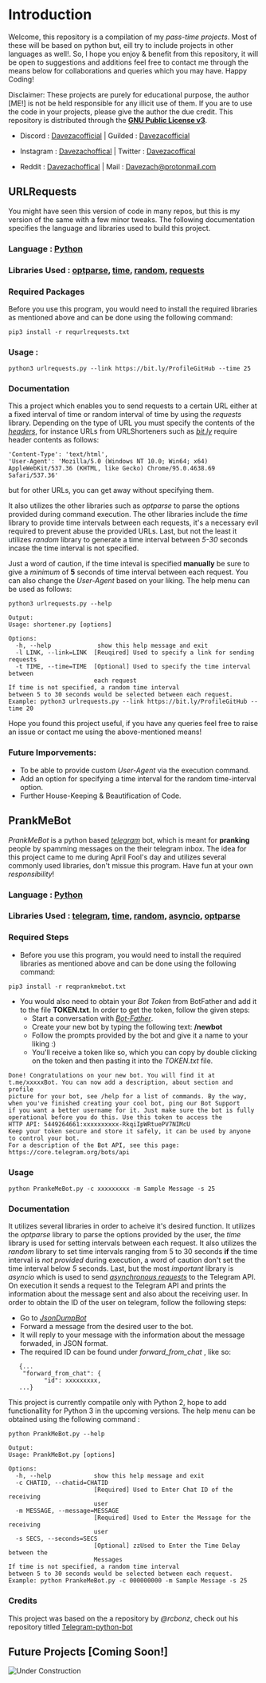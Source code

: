 # Introduction

Welcome, this repository is a compilation of my *pass-time projects*. Most of these will be based on python but, eill try to include
projects in other languages as well!. So, I hope you enjoy & benefit from this repository, it will be open to suggestions and additions
feel free to contact me through the means below for collaborations and queries which you may have. Happy Coding!

Disclaimer: These projects are purely for educational purpose, the author [ME!] is not be held responsible for any illicit use of them.
            If you are to use the code in your projects, please give the author the due credit. This repository is distributed through 
            the [**GNU Public License v3**](https://www.gnu.org/licenses/gpl-3.0.en.html).

- Discord : [Davezacofficial](https://discord.com/users/585744645862981644)	|	Guilded : [Davezacofficial](https://www.guilded.gg/u/davezacofficial)

- Instagram : [Davezachoffical](https://www.instagram.com/davezachofficial/)	|	Twitter : [Davezacoffical](https://twitter.com/Davezacofficial)

- Reddit : [Davezachoffical](https://www.reddit.com/user/Davezachofficial)	|	Mail : [Davezach@protonmail.com](mailto:davezach@protonmail.com)



## URLRequests

You might have seen this version of code in many repos, but this is my version of the same with a few minor tweaks. The following documentation specifies the language 
and libraries used to build this project.

### Language : [**Python**](https://www.python.org/)

### Libraries Used : [optparse](https://docs.python.org/3/library/optparse.html), [time](https://docs.python.org/3/library/time.html), [random](https://docs.python.org/3/library/random.html), [requests](https://requests.readthedocs.io/en/latest/)

### Required Packages
Before you use this program, you would need to install the required libraries as mentioned above and can be done using the following command:

```
pip3 install -r requrlrequests.txt
```

### Usage : 

```
python3 urlrequests.py --link https://bit.ly/ProfileGitHub --time 25 
```
					
### Documentation 

This a project which enables you to send requests to a certain URL either at a fixed interval of time or random interval of time by using the *requests* library.
Depending on the type of URL you must specify the contents of the [*headers*](https://www.geeksforgeeks.org/http-headers/), for instance URLs from URLShorteners 
such as [*bit.ly*](https://bit.ly) require header contents as follows: 
```
'Content-Type': 'text/html',
'User-Agent': 'Mozilla/5.0 (Windows NT 10.0; Win64; x64) AppleWebKit/537.36 (KHTML, like Gecko) Chrome/95.0.4638.69 Safari/537.36' 
```
but for other URLs, you can get away without specifying them. 

It also utilizes the other libraries such as *optparse*  to parse the options provided during command execution. The other libraries include
the *time* library to provide time intervals between each requests, it's a necessary evil required to prevent abuse the provided URLs. Last, but not the least it utilizes
*random* library to generate a time interval between *5-30* seconds incase the time interval is not specified.

Just a word of caution, if the time inteval is specified **manually** be sure 
to give a *minimum* of **5** seconds of time interval between each request. You can also change the *User-Agent* based on your liking. The help menu can be used as follows:

```
python3 urlrequests.py --help 

Output:
Usage: shortener.py [options]

Options:
  -h, --help             show this help message and exit
  -l LINK, --link=LINK  [Reuqired] Used to specify a link for sending requests
  -t TIME, --time=TIME  [Optional] Used to specify the time interval between
                        each request
If time is not specified, a random time interval
between 5 to 30 seconds would be selected between each request.
Example: python3 urlrequests.py --link https://bit.ly/ProfileGitHub --time 20

```

Hope you found this project useful, if you have any queries feel free to raise an issue or contact me using the above-mentioned means! 

### Future Imporvements:

- To be able to provide custom *User-Agent* via the execution command.
- Add an option for specifying a time interval for the random time-interval option.
- Further House-Keeping & Beautification of Code.

## PrankMeBot

*PrankMeBot* is a python based [*telegram*](https://telegram.org/) bot, which is meant for **pranking** people by spamming messages on the their 
telegram inbox. The idea for this project came to me during April Fool's day and utilizes several commonly used libraries, don't missue this program.
Have fun at your own *responsibility*!


### Language : [**Python**](https://python.org)

### Libraries Used : [telegram](https://python-telegram-bot.org/), [time](https://docs.python.org/3/library/time.html), [random](https://docs.python.org/3/library/random.html), [asyncio](https://docs.python.org/3/library/asyncio.html), [optparse](https://docs.python.org/3/library/optparse.html)

### Required Steps
- Before you use this program, you would need to install the required libraries as mentioned above and can be done using the following command:

```
pip3 install -r reqprankmebot.txt
```

- You would also need to obtain your *Bot Token* from BotFather and add it to the file **TOKEN.txt**. In order to get the token, follow the given steps:
  - Start a conversation with [*Bot-Father*](https://t.me/BotFather).
  - Create your new bot by typing the following text: **/newbot**
  - Follow the prompts provided by the bot and give it a name to your liking :)
  - You'll receive a token like so, which you can copy by double clicking on the token and then pasting it into the *TOKEN.txt* file.
  
 ``` 
Done! Congratulations on your new bot. You will find it at t.me/xxxxxBot. You can now add a description, about section and profile
picture for your bot, see /help for a list of commands. By the way, when you've finished creating your cool bot, ping our Bot Support 
if you want a better username for it. Just make sure the bot is fully operational before you do this. Use this token to access the
HTTP API: 5449264661:xxxxxxxxxx-RkqiIpWRtuePV7NIMcU
Keep your token secure and store it safely, it can be used by anyone to control your bot.
For a description of the Bot API, see this page: https://core.telegram.org/bots/api
```

### Usage
```
python PrankeMeBot.py -c xxxxxxxxx -m Sample Message -s 25
```

### Documentation
It utilizes several libraries in order to acheive it's desired function. It utilizes the *optparse* library to parse the options provided by the user, the *time* library is used for setting intervals between each request. It also utilizes the *random* library to set time intervals ranging from 5 to 30 seconds **if** the time interval is *not provided* during execution, a word of caution don't set the time interval below *5* seconds. Last, but the most *important* library is *asyncio* which is used to send [*asynchronous requests*](https://developer.mozilla.org/en-US/docs/Web/API/XMLHttpRequest/Synchronous_and_Asynchronous_Requests) to the Telegram API.
On execution it sends a request to the Telegram API and prints the information about the message sent and also about the receiving user.
In order to obtain the ID of the user on telegram, follow the following steps:
- Go to [*JsonDumpBot*](https://t.me/JsonDumpBot)
- Forward a message from the desired user to the bot.
- It will reply to your message with the information about the message forwaded, in JSON format. 
- The required ID can be found under *forward_from_chat* , like so:


```
   {...
    "forward_from_chat": {
          "id": xxxxxxxxx,
   ...}
```



This project is currently compatile only with Python 2, hope to add functionallity for Python 3 in the upcoming versions. The help menu can be obtained using the following command :
```
python PrankMeBot.py --help

Output:
Usage: PrankMeBot.py [options]

Options:
  -h, --help            show this help message and exit
  -c CHATID, --chatid=CHATID
                        [Required] Used to Enter Chat ID of the  receiving
                        user
  -m MESSAGE, --message=MESSAGE
                        [Required] Used to Enter the Message for the receiving
                        user
  -s SECS, --seconds=SECS
                        [Optional] zzUsed to Enter the Time Delay between the
                        Messages
If time is not specified, a random time interval
between 5 to 30 seconds would be selected between each request.
Example: python PrankeMeBot.py -c 000000000 -m Sample Message -s 25
```

### Credits
This project was based on the a repository by *@rcbonz*, check out his repository titled [Telegram-python-bot](https://github.com/rcbonz/Telegram-python-bot)



## Future Projects [Coming Soon!]

![Under Construction](https://user-images.githubusercontent.com/83908831/189478899-ce0f9de1-f24b-4118-9882-b5f6ddaab72d.png)






											 
